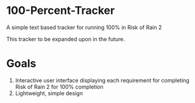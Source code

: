 # 100-Percent-Tracker
A simple text based tracker for running 100% in Risk of Rain 2

This tracker to be expanded upon in the future.

# Goals
1. Interactive user interface displaying each requirement for completing Risk of Rain 2 for 100% completion
2. Lightweight, simple design
